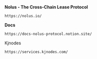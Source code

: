 **Nolus - The Cross-Chain Lease Protocol**
```
https://nolus.io/
```

**Docs**
```
https://docs-nolus-protocol.notion.site/
```

Kjnodes
```
https://services.kjnodes.com/
```
